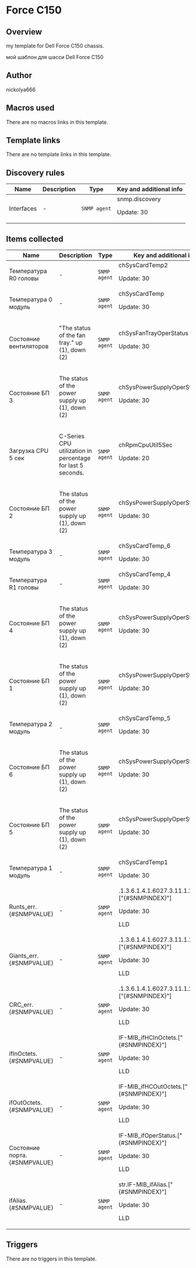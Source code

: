 # Force C150

## Overview

my template for Dell Force C150 chassis.


мой шаблон для шасси Dell Force C150



## Author

nickolya666

## Macros used

There are no macros links in this template.

## Template links

There are no template links in this template.

## Discovery rules

|Name|Description|Type|Key and additional info|
|----|-----------|----|----|
|Interfaces|<p>-</p>|`SNMP agent`|snmp.discovery<p>Update: 30</p>|
## Items collected

|Name|Description|Type|Key and additional info|
|----|-----------|----|----|
|Температура R0 головы|<p>-</p>|`SNMP agent`|chSysCardTemp2<p>Update: 30</p>|
|Температура 0 модуль|<p>-</p>|`SNMP agent`|chSysCardTemp<p>Update: 30</p>|
|Состояние вентиляторов|<p>"The status of the fan tray." up (1), down (2)</p>|`SNMP agent`|chSysFanTrayOperStatus<p>Update: 30</p>|
|Состояние БП 3|<p>The status of the power supply up (1), down (2)</p>|`SNMP agent`|chSysPowerSupplyOperStatus_3<p>Update: 30</p>|
|Загрузка CPU 5 сек|<p>C-Series CPU utilization in percentage for last 5 seconds.</p>|`SNMP agent`|chRpmCpuUtil5Sec<p>Update: 20</p>|
|Состояние БП 2|<p>The status of the power supply up (1), down (2)</p>|`SNMP agent`|chSysPowerSupplyOperStatus_2<p>Update: 30</p>|
|Температура 3 модуль|<p>-</p>|`SNMP agent`|chSysCardTemp_6<p>Update: 30</p>|
|Температура R1 головы|<p>-</p>|`SNMP agent`|chSysCardTemp_4<p>Update: 30</p>|
|Состояние БП 4|<p>The status of the power supply up (1), down (2)</p>|`SNMP agent`|chSysPowerSupplyOperStatus_4<p>Update: 30</p>|
|Состояние БП 1|<p>The status of the power supply up (1), down (2)</p>|`SNMP agent`|chSysPowerSupplyOperStatus_1<p>Update: 30</p>|
|Температура 2 модуль|<p>-</p>|`SNMP agent`|chSysCardTemp_5<p>Update: 30</p>|
|Состояние БП 6|<p>The status of the power supply up (1), down (2)</p>|`SNMP agent`|chSysPowerSupplyOperStatus_6<p>Update: 30</p>|
|Состояние БП 5|<p>The status of the power supply up (1), down (2)</p>|`SNMP agent`|chSysPowerSupplyOperStatus_5<p>Update: 30</p>|
|Температура 1 модуль|<p>-</p>|`SNMP agent`|chSysCardTemp1<p>Update: 30</p>|
|Runts_err.{#SNMPVALUE}|<p>-</p>|`SNMP agent`|.1.3.6.1.4.1.6027.3.11.1.2.1.1.9.["{#SNMPINDEX}"]<p>Update: 30</p><p>LLD</p>|
|Giants_err.{#SNMPVALUE}|<p>-</p>|`SNMP agent`|.1.3.6.1.4.1.6027.3.11.1.2.1.1.10.["{#SNMPINDEX}"]<p>Update: 30</p><p>LLD</p>|
|CRC_err.{#SNMPVALUE}|<p>-</p>|`SNMP agent`|.1.3.6.1.4.1.6027.3.11.1.2.1.1.11.["{#SNMPINDEX}"]<p>Update: 30</p><p>LLD</p>|
|ifInOctets.{#SNMPVALUE}|<p>-</p>|`SNMP agent`|IF-MIB_ifHCInOctets.["{#SNMPINDEX}"]<p>Update: 30</p><p>LLD</p>|
|ifOutOctets.{#SNMPVALUE}|<p>-</p>|`SNMP agent`|IF-MIB_ifHCOutOctets.["{#SNMPINDEX}"]<p>Update: 30</p><p>LLD</p>|
|Состояние порта.{#SNMPVALUE}|<p>-</p>|`SNMP agent`|IF-MIB_ifOperStatus.["{#SNMPINDEX}"]<p>Update: 30</p><p>LLD</p>|
|ifAlias.{#SNMPVALUE}|<p>-</p>|`SNMP agent`|str.IF-MIB_ifAlias.["{#SNMPINDEX}"]<p>Update: 30</p><p>LLD</p>|
## Triggers

There are no triggers in this template.

